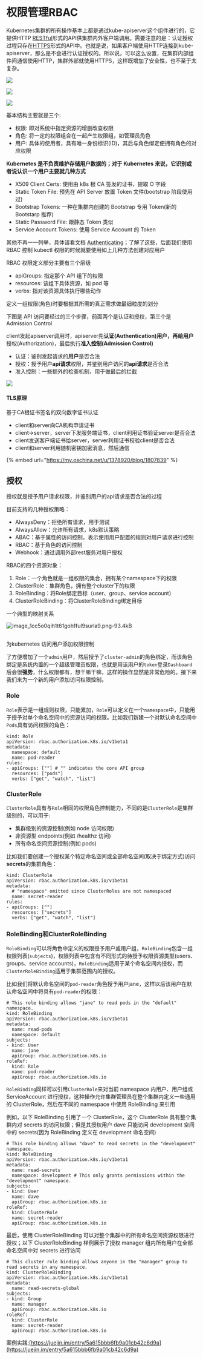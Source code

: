 # 权限管理RBAC

Kubernetes集群的所有操作基本上都是通过kube-apiserver这个组件进行的，它提供HTTP [RESTful](https://www.centos.bz/tag/restful/)形式的API供集群内外客户端调用。需要注意的是：认证授权过程只存在[HTTPS](https://www.centos.bz/tag/https/)形式的API中。也就是说，如果客户端使用HTTP连接到kube-apiserver，那么是不会进行认证授权的。所以说，可以这么设置，在集群内部组件间通信使用HTTP，集群外部就使用HTTPS，这样既增加了安全性，也不至于太复杂。

![](../../.gitbook/assets/image%20%28154%29.png)

![](../../.gitbook/assets/image%20%28144%29.png)

![](../../.gitbook/assets/image%20%28119%29.png)

基本结构主要就是三个:

* 权限: 即对系统中指定资源的增删改查权限
* 角色: 将一定的权限组合在一起产生权限组，如管理员角色
* 用户: 具体的使用者，具有唯一身份标识\(ID\)，其后与角色绑定便拥有角色的对应权限

**Kubernetes 是不负责维护存储用户数据的；对于 Kubernetes 来说，它识别或者说认识一个用户主要就几种方式**

* X509 Client Certs: 使用由 k8s 根 CA 签发的证书，提取 O 字段
* Static Token File: 预先在 API Server 放置 Token 文件\(bootstrap 阶段使用过\)
* Bootstrap Tokens: 一种在集群内创建的 Bootstrap 专用 Token\(新的 Bootstarp 推荐\)
* Static Password File: 跟静态 Token 类似
* Service Account Tokens: 使用 Service Account 的 Token

其他不再一一列举，具体请看文档 [Authenticating](https://kubernetes.io/docs/admin/authentication/)；了解了这些，后面我们使用 RBAC 控制 kubectl 权限的时候就要使用如上几种方法创建对应用户

RBAC 权限定义部分主要有三个层级

* apiGroups: 指定那个 API 组下的权限
* resources: 该组下具体资源，如 pod 等
* verbs: 指对该资源具体执行哪些动作

定义一组权限\(角色\)时要根据其所需的真正需求做最细粒度的划分

下图是 API 访问要经过的三个步骤，前面两个是认证和授权，第三个是 Admission Control

client发起apiserver调用时，apiserver先**认证\(Authentication\)用户，再给用户**授权\(Authorization\)，最后执行**准入控制\(Admission Control\)**

* 认证：鉴别发起请求的**用户**是否合法
* 授权：授予用户**api请求**权限，并鉴别用户访问的**api请求**是否合法
* 准入控制：一些额外的检查机制，用于做最后的拦截

![](../../.gitbook/assets/image%20%28111%29.png)



#### TLS原理 <a id="h3_4"></a>

基于CA根证书签名的双向数字证书认证

* client和server向CA机构申请证书
* client-&gt;server，server下发服务端证书，client利用证书验证server是否合法
* client发送客户端证书给server，server利用证书校验client是否合法
* client和server利用随机密钥加密消息，然后通信

{% embed url="https://my.oschina.net/u/1378920/blog/1807839" %}



## 授权 <a id="h1_24"></a>

授权就是授予用户请求权限，并鉴别用户的api请求是否合法的过程

目前支持的几种授权策略：

* AlwaysDeny：拒绝所有请求，用于测试
* AlwaysAllow：允许所有请求，k8s默认策略
* ABAC：基于属性的访问控制。表示使用用户配置的规则对用户请求进行控制
* RBAC：基于角色的访问控制
* Webhook：通过调用外部rest服务对用户授权



RBAC的四个资源对象：

1. Role：一个角色就是一组权限的集合，拥有某个namespace下的权限
2. ClusterRole：集群角色，拥有整个cluster下的权限
3. RoleBinding：将Role绑定目标（user、group、service account）
4. ClusterRoleBinding：将ClusterRoleBinding绑定目标

一个典型的映射关系

![image\_1cc5o0qih1t61goh1ful9surla9.png-93.4kB](http://static.zybuluo.com/mjaow/zhkj02uys1gmycznw8tqs9gc/image_1cc5o0qih1t61goh1ful9surla9.png)

##  <a id="h1_28"></a>

为kubernetes 访问用户添加权限控制

了方便增加了一个`admin`用户，然后授予了`cluster-admin`的角色绑定，而该角色绑定是系统内置的一个超级管理员权限，也就是用该用户的`token`登录`Dashboard`后会很**强势**，什么权限都有，想干嘛干嘛，这样的操作显然是非常危险的。接下来我们来为一个新的用户添加访问权限控制。

### Role <a id="role"></a>

`Role`表示是一组规则权限，只能累加，`Role`可以定义在一个`namespace`中，只能用于授予对单个命名空间中的资源访问的权限。比如我们新建一个对默认命名空间中`Pods`具有访问权限的角色：

```text
kind: Role
apiVersion: rbac.authorization.k8s.io/v1beta1
metadata:
  namespace: default
  name: pod-reader
rules:
- apiGroups: [""] # "" indicates the core API group
  resources: ["pods"]
  verbs: ["get", "watch", "list"]
```

### ClusterRole <a id="clusterrole"></a>

`ClusterRole`具有与`Role`相同的权限角色控制能力，不同的是`ClusterRole`是集群级别的，可以用于:

* 集群级别的资源控制\(例如 node 访问权限\)
* 非资源型 endpoints\(例如 /healthz 访问\)
* 所有命名空间资源控制\(例如 pods\)

比如我们要创建一个授权某个特定命名空间或全部命名空间\(取决于绑定方式\)访问**secrets**的集群角色：

```text
kind: ClusterRole
apiVersion: rbac.authorization.k8s.io/v1beta1
metadata:
  # "namespace" omitted since ClusterRoles are not namespaced
  name: secret-reader
rules:
- apiGroups: [""]
  resources: ["secrets"]
  verbs: ["get", "watch", "list"]
```

### RoleBinding和ClusterRoleBinding <a id="rolebinding&#x548C;clusterrolebinding"></a>

`RoloBinding`可以将角色中定义的权限授予用户或用户组，`RoleBinding`包含一组权限列表\(`subjects`\)，权限列表中包含有不同形式的待授予权限资源类型\(users、groups、service accounts\)，`RoleBinding`适用于某个命名空间内授权，而 `ClusterRoleBinding`适用于集群范围内的授权。

比如我们将默认命名空间的`pod-reader`角色授予用户jane，这样以后该用户在默认命名空间中将具有`pod-reader`的权限：

```text
# This role binding allows "jane" to read pods in the "default" namespace.
kind: RoleBinding
apiVersion: rbac.authorization.k8s.io/v1beta1
metadata:
  name: read-pods
  namespace: default
subjects:
- kind: User
  name: jane
  apiGroup: rbac.authorization.k8s.io
roleRef:
  kind: Role
  name: pod-reader
  apiGroup: rbac.authorization.k8s.io
```

`RoleBinding`同样可以引用`ClusterRole`来对当前 namespace 内用户、用户组或 ServiceAccount 进行授权，这种操作允许集群管理员在整个集群内定义一些通用的 ClusterRole，然后在不同的 namespace 中使用 RoleBinding 来引用

例如，以下 RoleBinding 引用了一个 ClusterRole，这个 ClusterRole 具有整个集群内对 secrets 的访问权限；但是其授权用户 dave 只能访问 development 空间中的 secrets\(因为 RoleBinding 定义在 development 命名空间\)

```text
# This role binding allows "dave" to read secrets in the "development" namespace.
kind: RoleBinding
apiVersion: rbac.authorization.k8s.io/v1beta1
metadata:
  name: read-secrets
  namespace: development # This only grants permissions within the "development" namespace.
subjects:
- kind: User
  name: dave
  apiGroup: rbac.authorization.k8s.io
roleRef:
  kind: ClusterRole
  name: secret-reader
  apiGroup: rbac.authorization.k8s.io
```

最后，使用 ClusterRoleBinding 可以对整个集群中的所有命名空间资源权限进行授权；以下 ClusterRoleBinding 样例展示了授权 manager 组内所有用户在全部命名空间中对 secrets 进行访问

```text
# This cluster role binding allows anyone in the "manager" group to read secrets in any namespace.
kind: ClusterRoleBinding
apiVersion: rbac.authorization.k8s.io/v1beta1
metadata:
  name: read-secrets-global
subjects:
- kind: Group
  name: manager
  apiGroup: rbac.authorization.k8s.io
roleRef:
  kind: ClusterRole
  name: secret-reader
  apiGroup: rbac.authorization.k8s.io
```







案例实践;[https://juejin.im/entry/5a615bbb6fb9a01cb42c6d9a](https://juejin.im/entry/5a615bbb6fb9a01cb42c6d9a)

